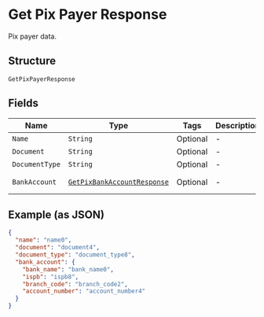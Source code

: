 
# Get Pix Payer Response

Pix payer data.

## Structure

`GetPixPayerResponse`

## Fields

| Name | Type | Tags | Description | Getter | Setter |
|  --- | --- | --- | --- | --- | --- |
| `Name` | `String` | Optional | - | String getName() | setName(String name) |
| `Document` | `String` | Optional | - | String getDocument() | setDocument(String document) |
| `DocumentType` | `String` | Optional | - | String getDocumentType() | setDocumentType(String documentType) |
| `BankAccount` | [`GetPixBankAccountResponse`](../../doc/models/get-pix-bank-account-response.md) | Optional | - | GetPixBankAccountResponse getBankAccount() | setBankAccount(GetPixBankAccountResponse bankAccount) |

## Example (as JSON)

```json
{
  "name": "name0",
  "document": "document4",
  "document_type": "document_type8",
  "bank_account": {
    "bank_name": "bank_name0",
    "ispb": "ispb8",
    "branch_code": "branch_code2",
    "account_number": "account_number4"
  }
}
```

